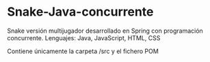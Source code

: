 # Snake-Java-concurrente
Snake versión multijugador desarrollado en Spring con programación concurrente. Lenguajes: Java, JavaScript, HTML, CSS

Contiene únicamente la carpeta /src y el fichero POM
